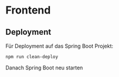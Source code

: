 # Frontend

## Deployment
Für Deployment auf das Spring Boot Projekt:
```
npm run clean-deploy
```

Danach Spring Boot neu starten
